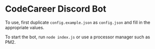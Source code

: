 # CodeCareer Discord Bot

To use, first duplicate `config.example.json` as `config.json` and fill in the appropriate values. 

To start the bot, run `node index.js` or use a processor manager such as PM2.